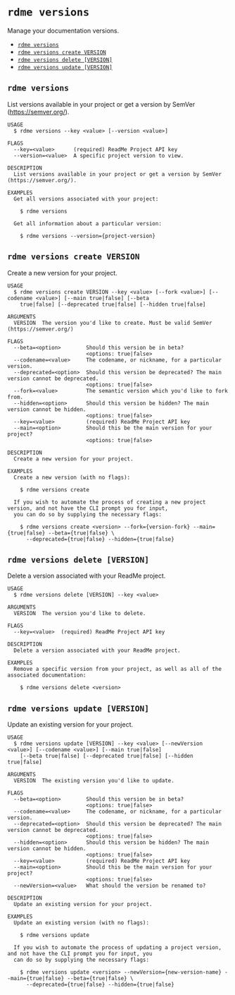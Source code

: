 `rdme versions`
===============

Manage your documentation versions.

* [`rdme versions`](#rdme-versions)
* [`rdme versions create VERSION`](#rdme-versions-create-version)
* [`rdme versions delete [VERSION]`](#rdme-versions-delete-version)
* [`rdme versions update [VERSION]`](#rdme-versions-update-version)

## `rdme versions`

List versions available in your project or get a version by SemVer (https://semver.org/).

```
USAGE
  $ rdme versions --key <value> [--version <value>]

FLAGS
  --key=<value>      (required) ReadMe Project API key
  --version=<value>  A specific project version to view.

DESCRIPTION
  List versions available in your project or get a version by SemVer (https://semver.org/).

EXAMPLES
  Get all versions associated with your project:

    $ rdme versions

  Get all information about a particular version:

    $ rdme versions --version={project-version}
```

## `rdme versions create VERSION`

Create a new version for your project.

```
USAGE
  $ rdme versions create VERSION --key <value> [--fork <value>] [--codename <value>] [--main true|false] [--beta
    true|false] [--deprecated true|false] [--hidden true|false]

ARGUMENTS
  VERSION  The version you'd like to create. Must be valid SemVer (https://semver.org/)

FLAGS
  --beta=<option>        Should this version be in beta?
                         <options: true|false>
  --codename=<value>     The codename, or nickname, for a particular version.
  --deprecated=<option>  Should this version be deprecated? The main version cannot be deprecated.
                         <options: true|false>
  --fork=<value>         The semantic version which you'd like to fork from.
  --hidden=<option>      Should this version be hidden? The main version cannot be hidden.
                         <options: true|false>
  --key=<value>          (required) ReadMe Project API key
  --main=<option>        Should this be the main version for your project?
                         <options: true|false>

DESCRIPTION
  Create a new version for your project.

EXAMPLES
  Create a new version (with no flags):

    $ rdme versions create

  If you wish to automate the process of creating a new project version, and not have the CLI prompt you for input,
  you can do so by supplying the necessary flags:

    $ rdme versions create <version> --fork={version-fork} --main={true|false} --beta={true|false} \
      --deprecated={true|false} --hidden={true|false}
```

## `rdme versions delete [VERSION]`

Delete a version associated with your ReadMe project.

```
USAGE
  $ rdme versions delete [VERSION] --key <value>

ARGUMENTS
  VERSION  The version you'd like to delete.

FLAGS
  --key=<value>  (required) ReadMe Project API key

DESCRIPTION
  Delete a version associated with your ReadMe project.

EXAMPLES
  Remove a specific version from your project, as well as all of the associated documentation:

    $ rdme versions delete <version>
```

## `rdme versions update [VERSION]`

Update an existing version for your project.

```
USAGE
  $ rdme versions update [VERSION] --key <value> [--newVersion <value>] [--codename <value>] [--main true|false]
    [--beta true|false] [--deprecated true|false] [--hidden true|false]

ARGUMENTS
  VERSION  The existing version you'd like to update.

FLAGS
  --beta=<option>        Should this version be in beta?
                         <options: true|false>
  --codename=<value>     The codename, or nickname, for a particular version.
  --deprecated=<option>  Should this version be deprecated? The main version cannot be deprecated.
                         <options: true|false>
  --hidden=<option>      Should this version be hidden? The main version cannot be hidden.
                         <options: true|false>
  --key=<value>          (required) ReadMe Project API key
  --main=<option>        Should this be the main version for your project?
                         <options: true|false>
  --newVersion=<value>   What should the version be renamed to?

DESCRIPTION
  Update an existing version for your project.

EXAMPLES
  Update an existing version (with no flags):

    $ rdme versions update

  If you wish to automate the process of updating a project version, and not have the CLI prompt you for input, you
  can do so by supplying the necessary flags:

    $ rdme versions update <version> --newVersion={new-version-name} --main={true|false} --beta={true|false} \
      --deprecated={true|false} --hidden={true|false}
```
